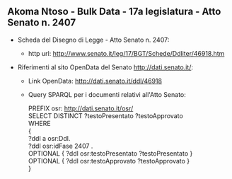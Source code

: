 ## Akoma Ntoso - Bulk Data - 17a legislatura - Atto Senato n. 2407 ##

* Scheda del Disegno di Legge - Atto Senato n. 2407:
	* http url: http://www.senato.it/leg/17/BGT/Schede/Ddliter/46918.htm

* Riferimenti al sito OpenData del Senato http://dati.senato.it/:
	* Link OpenData: http://dati.senato.it/ddl/46918
	* Query SPARQL per i documenti relativi all'Atto Senato:

        PREFIX osr: <http://dati.senato.it/osr/>  
		SELECT DISTINCT ?testoPresentato ?testoApprovato  
		WHERE  
		{  
		    ?ddl a osr:Ddl.  
		    ?ddl osr:idFase 2407 .  
		    OPTIONAL { ?ddl osr:testoPresentato ?testoPresentato }  
		    OPTIONAL { ?ddl osr:testoApprovato ?testoApprovato }  
		}
		